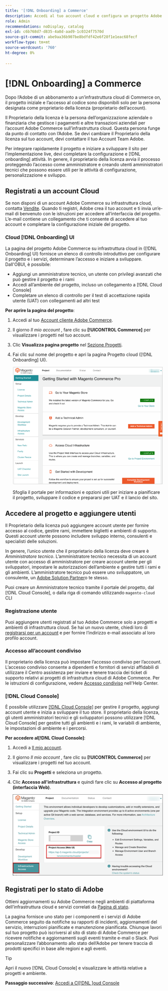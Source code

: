 ```yaml
---
title: '[!DNL Onboarding] a Commerce'
description: Accedi al tuo account cloud e configura un progetto Adobe Commerce su infrastruttura cloud.
role: Admin
recommendations: noDisplay, catalog
exl-id: c6b768d7-d835-4a8d-aad9-1c0324f7570d
source-git-commit: abe9aa36b907be8bdfdf42e6f28f1e1eac68fecf
workflow-type: tm+mt
source-wordcount: '760'
ht-degree: 0%

---
```


# [!DNL Onboarding] a Commerce

Dopo l’Adobe di un abbonamento a un’infrastruttura cloud di Commerce on, il progetto iniziale e l’accesso al codice sono disponibili solo per la persona designata come proprietario della licenza (proprietario dell’account).

Il Proprietario della licenza è la persona dell’organizzazione aziendale o finanziaria che gestisce i pagamenti e altre transazioni aziendali per l’account Adobe Commerce sull’infrastruttura cloud. Questa persona funge da punto di contatto con l’Adobe. Se devi cambiare il Proprietario della licenza sul tuo account, devi contattare il tuo Account Team Adobe.

Per integrare rapidamente il progetto e iniziare a sviluppare il sito per l’implementazione live, devi completare la configurazione e [!DNL onboarding] attività. In genere, il proprietario della licenza avvia il processo proteggendo l’accesso come amministratore e creando utenti amministratori tecnici che possono essere utili per le attività di configurazione, personalizzazione e sviluppo.

## Registrati a un account Cloud

Se non disponi di un account Adobe Commerce su infrastruttura cloud, contatta [Vendite]. Quando ti registri, Adobe crea il tuo account e ti invia un’e-mail di benvenuto con le istruzioni per accedere all’interfaccia del progetto. L’e-mail contiene un collegamento che ti consente di accedere al tuo account e completare la configurazione iniziale del progetto.

### Cloud [!DNL Onboarding] UI

La pagina del progetto Adobe Commerce su infrastruttura cloud in ([!DNL Onboarding] UI) fornisce un elenco di controllo introduttivo per configurare il progetto e i servizi, determinare l’accesso e iniziare a sviluppare. Dall&#39;OBUI, è possibile:

- Aggiungi un amministratore tecnico, un utente con privilegi avanzati che può gestire il progetto e i rami
- Accedi all’ambiente del progetto, incluso un collegamento a [!DNL Cloud Console]
- Completare un elenco di controllo per il test di accettazione rapida utente (UAT) con collegamenti ad altri test

**Per aprire la pagina del progetto**:

1. Accedi al tuo [Account cliente Adobe Commerce](https://account.magento.com/customer/account/login).

1. Il giorno _Il mio account_ , fare clic su **[!UICONTROL Commerce]** per visualizzare i progetti nel tuo account.

1. Clic **Visualizza pagina progetto** nel [Sezione Progetti](https://cloud.magento.com/cloud/project/).

1. Fai clic sul nome del progetto e apri la pagina Progetto cloud ([!DNL Onboarding] UI).

   ![Pagina progetto OBUI](../assets/onboarding-ui.png)

   Sfoglia il portale per informazioni e opzioni utili per iniziare a pianificare il progetto, sviluppare il codice e prepararsi per UAT e il lancio del sito.

## Accedere al progetto e aggiungere utenti

Il Proprietario della licenza può aggiungere account utente per fornire accesso al codice, gestire rami, immettere biglietti e ambienti di supporto. Questi account utente possono includere sviluppo interno, consulenti e specialisti delle soluzioni.

In genere, l’unico utente che il proprietario della licenza deve creare è _Amministratore tecnico_. L’amministratore tecnico necessita di un account utente con accesso di amministratore per creare account utente per gli sviluppatori, impostare le autorizzazioni dell’ambiente e gestire tutti i rami e gli ambienti. L’amministratore tecnico può essere uno sviluppatore, un consulente, un [Adobe Solution Partner](https://business.adobe.com/products/magento/partners.html)o te stesso.

Puoi creare un Amministratore tecnico tramite il portale del progetto, dal [!DNL Cloud Console], o dalla riga di comando utilizzando `magento-cloud` CLI

### Registrazione utente

Puoi aggiungere utenti registrati al tuo Adobe Commerce solo a progetti e ambienti di infrastruttura cloud. Se hai un nuovo utente, chiedi loro di [registrarsi per un account](https://account.magento.com/customer/account/login/) e per fornire l’indirizzo e-mail associato al loro profilo account.

### Accesso all’account condiviso

Il proprietario della licenza può impostare l’accesso condiviso per l’account. L’accesso condiviso consente a dipendenti e fornitori di servizi affidabili di utilizzare il Centro assistenza per inviare e tenere traccia dei ticket di supporto relativi ai progetti di infrastruttura cloud di Adobe Commerce. Per le istruzioni di configurazione, vedere [Accesso condiviso] nell&#39;Help Center.

### [!DNL Cloud Console]

È possibile utilizzare [[!DNL Cloud Console]](cloud-console.md) per gestire il progetto, aggiungi account utente e inizia a sviluppare il tuo store. Il proprietario della licenza, gli utenti amministratori tecnici e gli sviluppatori possono utilizzare [!DNL Cloud Console] per gestire tutti gli ambienti e i rami, le variabili di ambiente, le impostazioni di ambiente e i percorsi.

**Per accedere al[!DNL Cloud Console]**:

1. Accedi a [Il mio account](https://account.magento.com/customer/account/login).

1. Il giorno _Il mio account_ , fare clic su **[!UICONTROL Commerce]** per visualizzare i progetti nel tuo account.

1. Fai clic su **Progetti** e seleziona un progetto.

1. Clic **Accesso all&#39;infrastruttura** e quindi fare clic su **Accesso al progetto (interfaccia Web)**.

   ![Portale dei progetti cloud](../assets/obui-project-access.png)

## Registrati per lo stato di Adobe

Ottieni aggiornamenti su Adobe Commerce negli ambienti di piattaforma dell’infrastruttura cloud e servizi correlati da [Pagina di stato].

La pagina fornisce uno stato per i componenti e i servizi di Adobe Commerce seguito da notifiche su rapporti di incidenti, aggiornamenti del servizio, interruzioni pianificate e manutenzione pianificata. Chiunque lavori sul tuo progetto può iscriversi al sito di stato di Adobe Commerce per ricevere notifiche e aggiornamenti sugli eventi tramite e-mail o Slack. Puoi personalizzare l’abbonamento allo stato dell’Adobe per tenere traccia di prodotti specifici in base alle regioni e agli eventi.

>[!TIP]
>
> Apri il nuovo [!DNL Cloud Console] e visualizzare le attività relative a progetti e ambiente.
>
>**Passaggio successivo**: [Accedi a Cl[!DNL ]oud Console](cloud-console.md)

<!-- link definitions -->

[Vendite]: https://business.adobe.com/products/magento/get-demo.html
[Accesso condiviso]: https://experienceleague.adobe.com/docs/commerce-knowledge-base/kb/help-center-guide/magento-help-center-user-guide.html#shared-access
[Pagina di stato]: https://status.adobe.com/products/503473

